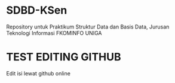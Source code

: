 # SDBD-KSen
Repository untuk Praktikum Struktur Data dan Basis Data, Jurusan Teknologi Informasi FKOMINFO UNIGA

# TEST EDITING GITHUB
Edit isi lewat github online
